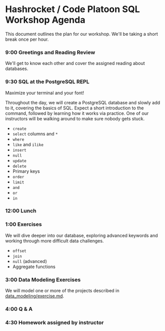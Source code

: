# Hashrocket / Code Platoon SQL Workshop Agenda

This document outlines the plan for our workshop. We'll be taking a short break
once per hour.

### 9:00 Greetings and Reading Review

We'll get to know each other and cover the assigned reading about databases.

### 9:30 SQL at the PostgreSQL REPL

Maximize your terminal and your font!

Throughout the day, we will create a PostgreSQL database and slowly add to it,
covering the basics of SQL. Expect a short introduction to the command,
followed by learning how it works via practice. One of our instructors will be
walking around to make sure nobody gets stuck.

- `create`
- `select` columns and `*`
- `where`
- `like` and `ilike`
- `insert`
- `null`
- `update`
- `delete`
- Primary keys
- `order`
- `limit`
- `and`
- `or`
- `in`

### 12:00 Lunch

### 1:00 Exercises

We will dive deeper into our database, exploring advanced keywords and working
through more difficult data challenges.

- `offset`
- `join`
- `null` (advanced)
- Aggregate functions

### 3:00 Data Modeling Exercises

We will model one or more of the projects described in
[data_modeling/exercise.md](data_modeling/exercise.md).

### 4:00 Q & A

### 4:30 Homework assigned by instructor
